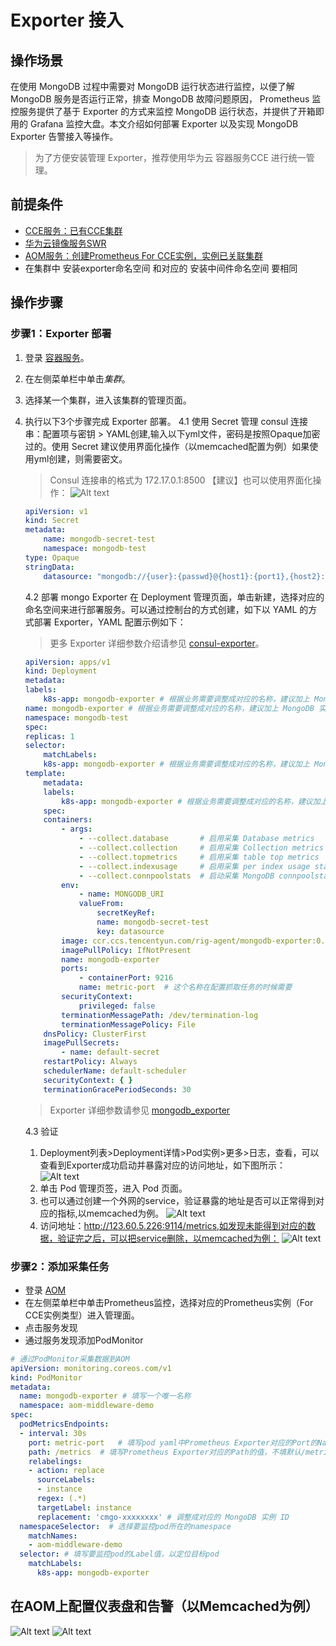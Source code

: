 # Exporter 接入

## 操作场景

在使用 MongoDB 过程中需要对 MongoDB 运行状态进行监控，以便了解 MongoDB 服务是否运行正常，排查 MongoDB 故障问题原因， Prometheus 监控服务提供了基于 Exporter 的方式来监控 MongoDB 运行状态，并提供了开箱即用的 Grafana 监控大盘。本文介绍如何部署 Exporter 以及实现 MongoDB Exporter 告警接入等操作。

> 为了方便安装管理 Exporter，推荐使用华为云 容器服务CCE 进行统一管理。

## 前提条件

- [CCE服务：已有CCE集群](https://console.huaweicloud.com/cce2.0)
- [华为云镜像服务SWR](https://console.huaweicloud.com/swr)
- [AOM服务：创建Prometheus For CCE实例，实例已关联集群](https://console.huaweicloud.com/aom2)
- 在集群中 安装exporter命名空间 和对应的 安装中间件命名空间 要相同

## 操作步骤

### 步骤1：Exporter 部署

1. 登录 [容器服务](https://console.huaweicloud.com/cce2.0)。
2. 在左侧菜单栏中单击*集群*。
3. 选择某一个集群，进入该集群的管理页面。
4. 执行以下3个步骤完成 Exporter 部署。
   4.1 使用 Secret 管理 consul 连接串：配置项与密钥 > YAML创建,输入以下yml文件，密码是按照Opaque加密过的。使用 Secret 建议使用界面化操作（以memcached配置为例）如果使用yml创建，则需要密文。
   >  Consul 连接串的格式为 172.17.0.1:8500
    【建议】也可以使用界面化操作：
    ![Alt text](images/image12.png)
    ```yml
    apiVersion: v1
    kind: Secret
    metadata:
        name: mongodb-secret-test
        namespace: mongodb-test
    type: Opaque
    stringData:
        datasource: "mongodb://{user}:{passwd}@{host1}:{port1},{host2}:{port2},{host3}:{port3}/admin"  # 对应连接URI
    ```
    4.2 部署 mongo Exporter
    在 Deployment 管理页面，单击新建，选择对应的命名空间来进行部署服务。可以通过控制台的方式创建，如下以 YAML 的方式部署 Exporter，YAML 配置示例如下：
    > 更多 Exporter 详细参数介绍请参见 [consul-exporter](https://github.com/prometheus/consul_exporter)。
    ```yaml
    apiVersion: apps/v1
    kind: Deployment
    metadata:
    labels:
        k8s-app: mongodb-exporter # 根据业务需要调整成对应的名称，建议加上 MongoDB 实例的信息
    name: mongodb-exporter # 根据业务需要调整成对应的名称，建议加上 MongoDB 实例的信息
    namespace: mongodb-test
    spec:
    replicas: 1
    selector:
        matchLabels:
        k8s-app: mongodb-exporter # 根据业务需要调整成对应的名称，建议加上 MongoDB 实例的信息
    template:
        metadata:
        labels:
            k8s-app: mongodb-exporter # 根据业务需要调整成对应的名称，建议加上 MongoDB 实例的信息
        spec:
        containers:
            - args:
                - --collect.database       # 启用采集 Database metrics
                - --collect.collection     # 启用采集 Collection metrics
                - --collect.topmetrics     # 启用采集 table top metrics
                - --collect.indexusage     # 启用采集 per index usage stats
                - --collect.connpoolstats  # 启动采集 MongoDB connpoolstats
            env:
                - name: MONGODB_URI
                valueFrom:
                    secretKeyRef:
                    name: mongodb-secret-test
                    key: datasource
            image: ccr.ccs.tencentyun.com/rig-agent/mongodb-exporter:0.10.0
            imagePullPolicy: IfNotPresent
            name: mongodb-exporter
            ports:
                - containerPort: 9216
                name: metric-port  # 这个名称在配置抓取任务的时候需要
            securityContext:
                privileged: false
            terminationMessagePath: /dev/termination-log
            terminationMessagePolicy: File
        dnsPolicy: ClusterFirst
        imagePullSecrets:
            - name: default-secret
        restartPolicy: Always
        schedulerName: default-scheduler
        securityContext: { }
        terminationGracePeriodSeconds: 30
    ```
    > Exporter 详细参数请参见 [mongodb_exporter](https://github.com/percona/mongodb_exporter)

    4.3 验证
    1. Deployment列表>Deployment详情>Pod实例>更多>日志，查看，可以查看到Exporter成功启动并暴露对应的访问地址，如下图所示：
    ![Alt text](images/image19.png)
    2. 单击 Pod 管理页签，进入 Pod 页面。
    3. 也可以通过创建一个外网的service，验证暴露的地址是否可以正常得到对应的指标,以memcached为例。
    ![Alt text](images/image15.png)
    4. 访问地址：http://123.60.5.226:9114/metrics,如发现未能得到对应的数据，验证完之后，可以把service删除，以memcached为例：
    ![Alt text](images/image14.png)

### 步骤2：添加采集任务

- 登录 [AOM](https://console.huaweicloud.com/aom2)
- 在左侧菜单栏中单击Prometheus监控，选择对应的Prometheus实例（For CCE实例类型）进入管理面。
- 点击服务发现
- 通过服务发现添加PodMonitor

```yml
# 通过PodMonitor采集数据到AOM
apiVersion: monitoring.coreos.com/v1
kind: PodMonitor
metadata:
  name: mongodb-exporter # 填写一个唯一名称
  namespace: aom-middleware-demo
spec:
  podMetricsEndpoints:
  - interval: 30s
    port: metric-port   # 填写pod yaml中Prometheus Exporter对应的Port的Name
    path: /metrics  # 填写Prometheus Exporter对应的Path的值，不填默认/metrics
    relabelings:
    - action: replace
      sourceLabels: 
      - instance
      regex: (.*)
      targetLabel: instance
      replacement: 'cmgo-xxxxxxxx' # 调整成对应的 MongoDB 实例 ID
  namespaceSelector:  # 选择要监控pod所在的namespace
    matchNames:
    - aom-middleware-demo
  selector: # 填写要监控pod的Label值，以定位目标pod
    matchLabels:
      k8s-app: mongodb-exporter
```

## 在AOM上配置仪表盘和告警（以Memcached为例）
![Alt text](images/image10.png)
![Alt text](images/image11.png)
